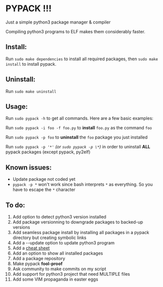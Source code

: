# PYPACK !!!
Just a simple python3 package manager & compiler

Compiling python3 programs to ELF makes them considerably faster.

Install:
--------
Run `sudo make dependencies` to install all required packages, then `sudo make install` to install pypack.

Uninstall:
---------
Run `sudo make uninstall`

Usage:
------
Run `sudo pypack -h` to get all commands. Here are a few basic examples:

Run `sudo pypack -i foo -f foo.py` to **install** `foo.py` as the command `foo`

Run `sudo pypack -p foo` to **uninstall** the `foo` package you just installed

Run `sudo pypack -p '*'` *(or `sudo pypack -p \*`)* in order to uninstall **ALL** pypack packages (except pypack, py2elf)

Known issues:
------------
- Update package not coded yet
- `pypack -p *` won't work since bash interprets `*` as everything. So you have to escape the `*` character

To do:
------
1. Add option to detect python3 version installed
2. Add package versionning to downgrade packages to backed-up versions
3. Add seamless package install by installing all packages in a pypack directory but creating symbolic links
4. Add a --update option to update python3 program
5. Add a [cheat sheet](cheat_sheet.md)
6. Add an option to show all installed packages
7. Add a package repository
8. Make pypack **fool-proof**
9. Ask community to make commits on my script
10. Add support for python3 project that need MULTIPLE files
11. Add some VIM propaganda in easter eggs




